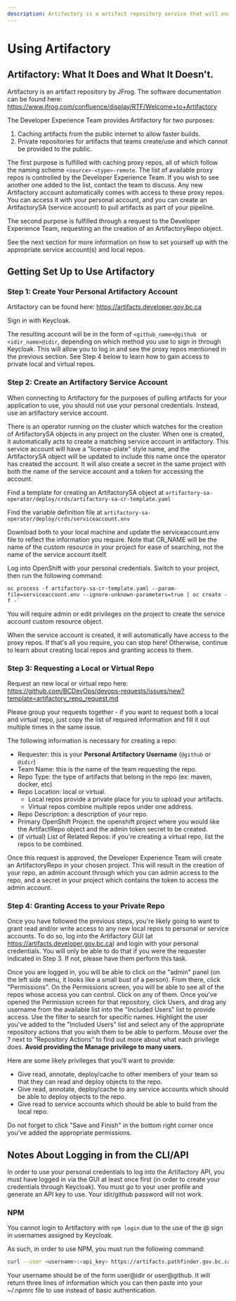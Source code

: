 ```yaml
---
description: Artifactory is a artifact repository service that will enable teams to store and reference artifacts within the Openshift Cluster.
---
```

# Using Artifactory

## Artifactory: What It Does and What It Doesn't.

Artifactory is an artifact repository by JFrog. The software documentation can be found here: https://www.jfrog.com/confluence/display/RTF/Welcome+to+Artifactory

The Developer Experience Team provides Artifactory for two purposes:
1. Caching artifacts from the public internet to allow faster builds.
2. Private repositories for artifacts that teams create/use and which cannot be provided to the public.

The first purpose is fulfilled with caching proxy repos, all of which follow the naming scheme `<source>-<type>-remote`.
The list of available proxy repos is controlled by the Developer Experience Team. If you wish to see another one added to the list, contact the team to discuss.
Any new Artifactory account automatically comes with access to these proxy repos. You can access it with your personal account, and you can create an ArtifactorySA (service account) to pull artifacts as part of your pipeline.

The second purpose is fulfilled through a request to the Developer Experience Team, requesting an the creation of an ArtifactoryRepo object.

See the next section for more information on how to set yourself up with the appropriate service account(s) and local repos.

## Getting Set Up to Use Artifactory

### Step 1: Create Your Personal Artifactory Account

Artifactory can be found here: https://artifacts.developer.gov.bc.ca

Sign in with Keycloak.

The resulting account will be in the form of `<github_name>@github ` or `<idir_name>@idir`, depending on which method you use to sign in through Keycloak. 
This will allow you to log in and see the proxy repos mentioned in the previous section.
See Step 4 below to learn how to gain access to private local and virtual repos.

### Step 2: Create an Artifactory Service Account

When connecting to Artifactory for the purposes of pulling artifacts for your application to use, you should not use your personal credentials. Instead, use an artifactory service account.

There is an operator running on the cluster which watches for the creation of ArtifactorySA objects in any project on the cluster. 
When one is created, it automatically acts to create a matching service account in artifactory. This service account will have a "license-plate" style name, and the ArtifactorySA object will be updated to include this name once the operator has created the account.
It will also create a secret in the same project with both the name of the service account and a token for accessing the account.

Find a template for creating an ArtifactorySA object at `artifactory-sa-operator/deploy/crds/artifactory-sa-cr-template.yaml`

Find the variable definition file at `artifactory-sa-operator/deploy/crds/serviceaccount.env`

Download both to your local machine and update the serviceaccount.env file to reflect the information you require. 
Note that CR_NAME will be the name of the custom resource in your project for ease of searching, not the name of the service account itself.

Log into OpenShift with your personal credentials. Switch to your project, then run the following command:

```
oc process -f artifactory-sa-cr-template.yaml --param-file=serviceaccount.env --ignore-unknown-parameters=true | oc create -f -`
```

You will require admin or edit privileges on the project to create the service account custom resource object.

When the service account is created, it will automatically have access to the proxy repos. If that's all you require, you can stop here! Otherwise, continue to learn about creating local repos and granting access to them.

### Step 3: Requesting a Local or Virtual Repo

Request an new local or virtual repo here: https://github.com/BCDevOps/devops-requests/issues/new?template=artifactory_repo_request.md

Please group your requests together - if you want to request both a local and virtual repo, just copy the list of required information and fill it out multiple times in the same issue.

The following information is necessary for creating a repo:

* Requester: this is your **Personal Artifactory Username** (`@github` or `@idir`)
* Team Name: this is the name of the team requesting the repo. 
* Repo Type: the type of artifacts that belong in the repo (ex: maven, docker, etc)
* Repo Location: local or virtual.
   * Local repos provide a private place for you to upload your artifacts.
   * Virtual repos combine multiple repos under one address.
* Repo Description: a description of your repo.
* Primary OpenShift Project: the openshift project where you would like the ArtifactRepo object and the admin token secret to be created.
* (if virtual) List of Related Repos: if you're creating a virtual repo, list the repos to be combined.

Once this request is approved, the Developer Experience Team will create an ArtifactoryRepo in your chosen project.
This will result in the creation of your repo, an admin account through which you can admin access to the repo, and a secret in your project which contains the token to access the admin account.

### Step 4: Granting Access to your Private Repo

Once you have followed the previous steps, you're likely going to want to grant read and/or write access to any new local repos to personal or service accounts.
To do so, log into the Artifactory GUI (at https://artifacts.developer.gov.bc.ca) and login with your personal credentials. 
You will only be able to do that if you were the requester indicated in Step 3. If not, please have them perform this task.

Once you are logged in, you will be able to click on the "admin" panel (on the left side menu, it looks like a small bust of a person). From there, click "Permissions".
On the Permissions screen, you will be able to see all of the repos whose access you can control. Click on any of them.
Once you've opened the Permission screen for that repository, click Users, and drag any username from the available list into the "Included Users" list to provide access. Use the filter to search for specific names.
Highlight the user you've added to the "Included Users" list and select any of the appropriate repository actions that you wish them to be able to perform.
Mouse over the ? next to "Repository Actions" to find out more about what each privilege does. **Avoid providing the Manage privilege to many users.**

Here are some likely privileges that you'll want to provide:
* Give read, annotate, deploy/cache to other members of your team so that they can read and deploy objects to the repo.
* Give read, annotate, deploy/cache to any service accounts which should be able to deploy objects to the repo.
* Give read to service accounts which should be able to build from the local repo.

Do not forget to click "Save and Finish" in the bottom right corner once you've added the appropriate permissions.

## Notes About Logging in from the CLI/API

In order to use your personal credentials to log into the Artifactory API, you must have logged in via the GUI at least once first (in order to create your credentials through Keycloak).
You must go to your user profile and generate an API key to use. Your idir/github password will not work.

### NPM

You cannot login to Artifactory with
``` npm login ```
due to the use of the @ sign in usernames assigned by Keycloak.

As such, in order to use NPM, you must run the following command:
``` bash
curl --user <username>:<api_key> https://artifacts.pathfinder.gov.bc.ca/artifactory/api/npm/auth
```
Your username should be of the form user@idir or user@github. It will return three lines of information which you can then paste into your ~/.npmrc file to use instead of basic authentication.

